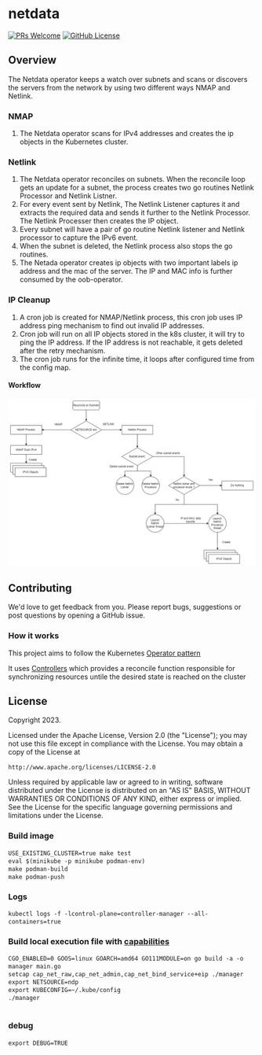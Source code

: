# netdata
[![PRs Welcome](https://img.shields.io/badge/PRs-welcome-brightgreen.svg?style=flat-square)](http://makeapullrequest.com) 
[![GitHub License](https://img.shields.io/static/v1?label=License&message=Apache-2.0&color=blue&style=flat-square)](LICENSE)

## Overview
The Netdata operator keeps a watch over subnets and scans or discovers the servers from the network by using two different ways NMAP and Netlink.

### NMAP
1. The Netdata operator scans for IPv4 addresses and creates the ip objects in the Kubernetes cluster.

### Netlink 
1. The Netdata operator reconciles on subnets. When the reconcile loop gets an update for a subnet, the process creates two go routines Netlink Processor and Netlink Listner.
2. For every event sent by Netlink, The Netlink Listener captures it and extracts the required data and sends it further to the Netlink Processor. The Netlink Processer then creates the IP object.
3. Every subnet will have a pair of go routine Netlink listener and Netlink processor to capture the IPv6 event.
4. When the subnet is deleted, the Netlink process also stops the go routines.
5. The Netada operator creates ip objects with two important labels ip address and the mac of the server. The IP and MAC info is further consumed by the oob-operator.

### IP Cleanup
1. A cron job is created for NMAP/Netlink process, this cron job uses IP address ping mechanism to find out invalid IP addresses.
2. Cron job will run on all IP objects stored in the k8s cluster, it will try to ping the IP address. If the IP address is not reachable, it gets deleted after the retry mechanism.
3. The cron job runs for the infinite time, it loops after configured time from the config map.

#### Workflow

![Netdata Workflow](netdata_workflow.jpg)

## Contributing

We'd love to get feedback from you. Please report bugs, suggestions or post questions by opening a GitHub issue.

### How it works
This project aims to follow the Kubernetes [Operator pattern](https://kubernetes.io/docs/concepts/extend-kubernetes/operator/)

It uses [Controllers](https://kubernetes.io/docs/concepts/architecture/controller/) 
which provides a reconcile function responsible for synchronizing resources untile the desired state is reached on the cluster 

## License

Copyright 2023.

Licensed under the Apache License, Version 2.0 (the "License");
you may not use this file except in compliance with the License.
You may obtain a copy of the License at

    http://www.apache.org/licenses/LICENSE-2.0

Unless required by applicable law or agreed to in writing, software
distributed under the License is distributed on an "AS IS" BASIS,
WITHOUT WARRANTIES OR CONDITIONS OF ANY KIND, either express or implied.
See the License for the specific language governing permissions and
limitations under the License.


### Build image

```
USE_EXISTING_CLUSTER=true make test
eval $(minikube -p minikube podman-env)
make podman-build
make podman-push
```


### Logs

```
kubectl logs -f -lcontrol-plane=controller-manager --all-containers=true
```

### Build local execution file with [capabilities](https://man7.org/linux/man-pages/man7/capabilities.7.html)

```
CGO_ENABLED=0 GOOS=linux GOARCH=amd64 GO111MODULE=on go build -a -o manager main.go
setcap cap_net_raw,cap_net_admin,cap_net_bind_service+eip ./manager
export NETSOURCE=ndp
export KUBECONFIG=~/.kube/config
./manager


```

### debug
```
export DEBUG=TRUE
```
